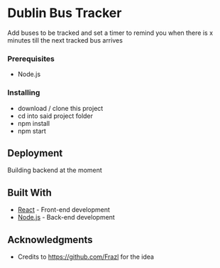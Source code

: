 # Dublin Bus Tracker

Add buses to be tracked and set a timer to remind you when there is x minutes till the next tracked bus arrives


### Prerequisites

- Node.js

### Installing

- download / clone this project
- cd into said project folder
- npm install
- npm start

## Deployment

Building backend at the moment

## Built With

* [React](https://reactjs.org/) - Front-end development
* [Node.js](https://nodejs.org/en/) - Back-end development

## Acknowledgments

* Credits to https://github.com/Frazl for the idea
